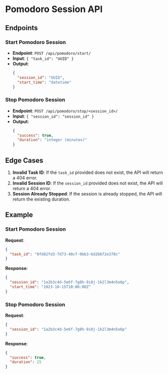 # Pomodoro Session API

## Endpoints

### Start Pomodoro Session

- **Endpoint**: `POST /api/pomodoro/start/`
- **Input**: `{ "task_id": "UUID" }`
- **Output**:
  ```json
  {
    "session_id": "UUID",
    "start_time": "datetime"
  }
  ```

### Stop Pomodoro Session

- **Endpoint**: `POST /api/pomodoro/stop/<session_id>/`
- **Input**: `{ "session_id": "session_id" }`
- **Output**:
  ```json
  {
    "success": true,
    "duration": "integer (minutes)"
  }
  ```

## Edge Cases

1. **Invalid Task ID**: If the `task_id` provided does not exist, the API will return a 404 error.
2. **Invalid Session ID**: If the `session_id` provided does not exist, the API will return a 404 error.
3. **Session Already Stopped**: If the session is already stopped, the API will return the existing duration.

## Example

### Start Pomodoro Session

**Request**:

```json
{
  "task_id": "0fd82fd3-7d73-40cf-9bb3-6d2b672e378c"
}
```

**Response**:

```json
{
  "session_id": "1a2b3c4d-5e6f-7g8h-9i0j-1k2l3m4n5o6p",
  "start_time": "2023-10-15T10:00:00Z"
}
```

### Stop Pomodoro Session

**Request**:

```json
{
  "session_id": "1a2b3c4d-5e6f-7g8h-9i0j-1k2l3m4n5o6p"
}
```

**Response**:

```json
{
  "success": true,
  "duration": 25
}
```
